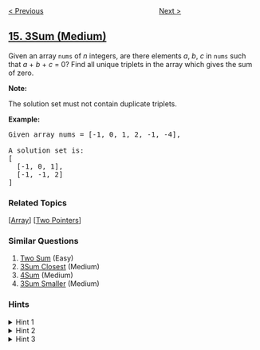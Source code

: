 <!--|This file generated by command(leetcode description); DO NOT EDIT.    |-->
<!--+----------------------------------------------------------------------+-->
<!--|@author    openset <openset.wang@gmail.com>                           |-->
<!--|@link      https://github.com/openset                                 |-->
<!--|@home      https://github.com/openset/leetcode                        |-->
<!--+----------------------------------------------------------------------+-->

[< Previous](../longest-common-prefix "Longest Common Prefix")
　　　　　　　　　　　　　　　　
[Next >](../3sum-closest "3Sum Closest")

## [15. 3Sum (Medium)](https://leetcode.com/problems/3sum "三数之和")

<p>Given an array <code>nums</code> of <em>n</em> integers, are there elements <em>a</em>, <em>b</em>, <em>c</em> in <code>nums</code> such that <em>a</em> + <em>b</em> + <em>c</em> = 0? Find all unique triplets in the array which gives the sum of zero.</p>

<p><strong>Note:</strong></p>

<p>The solution set must not contain duplicate triplets.</p>

<p><strong>Example:</strong></p>

<pre>
Given array nums = [-1, 0, 1, 2, -1, -4],

A solution set is:
[
  [-1, 0, 1],
  [-1, -1, 2]
]
</pre>

### Related Topics
  [[Array](../../tag/array/README.md)]
  [[Two Pointers](../../tag/two-pointers/README.md)]

### Similar Questions
  1. [Two Sum](../two-sum) (Easy)
  1. [3Sum Closest](../3sum-closest) (Medium)
  1. [4Sum](../4sum) (Medium)
  1. [3Sum Smaller](../3sum-smaller) (Medium)

### Hints
<details>
<summary>Hint 1</summary>
So, we essentially need to find three numbers x, y, and z such that they add up to the given value. If we fix one of the numbers say x, we are left with the two-sum problem at hand!
</details>

<details>
<summary>Hint 2</summary>
For the two-sum problem, if we fix one of the numbers, say <pre>x</pre>, we have to scan the entire array to find the next number<pre>y</pre> which is <pre>value - x</pre> where value is the input parameter. Can we change our array somehow so that this search becomes faster?
</details>

<details>
<summary>Hint 3</summary>
The second train of thought for two-sum is, without changing the array, can we use additional space somehow? Like maybe a hash map to speed up the search?
</details>
